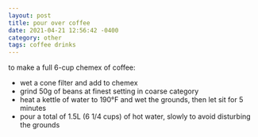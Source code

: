 ```yaml
---
layout: post
title: pour over coffee
date: 2021-04-21 12:56:42 -0400
category: other
tags: coffee drinks
---
```


to make a full 6-cup chemex of coffee:

* wet a cone filter and add to chemex
* grind 50g of beans at finest setting in coarse category
* heat a kettle of water to 190°F and wet the grounds, then let sit for 5 minutes
* pour a total of 1.5L (6 1/4 cups) of hot water, slowly to avoid disturbing the
  grounds
